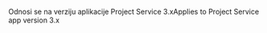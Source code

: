 <span data-ttu-id="a6cd4-101">Odnosi se na verziju aplikacije Project Service 3.x</span><span class="sxs-lookup"><span data-stu-id="a6cd4-101">Applies to Project Service app version 3.x</span></span>
